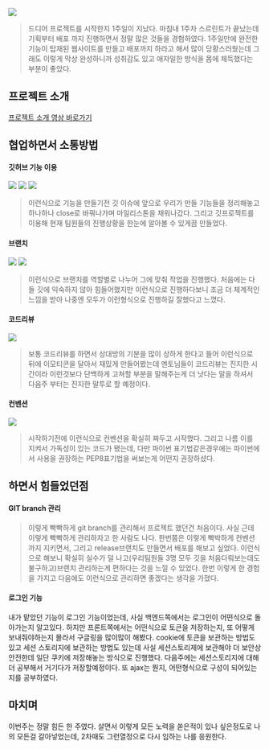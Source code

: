 
![](https://images.velog.io/images/gigymi2005/post/63345976-20b9-4aa9-87a0-d0b81a757c3d/%E1%84%89%E1%85%B3%E1%84%8F%E1%85%B3%E1%84%85%E1%85%B5%E1%86%AB%E1%84%89%E1%85%A3%E1%86%BA%202021-10-01%20%E1%84%8B%E1%85%A9%E1%84%92%E1%85%AE%201.05.19.png)
> 드디어 프로젝트를 시작한지 1주일이 지났다. 마침내 1주차 스르린트가 끝났는데 기획부터 배포 까지 진행하면서 정말 많은 것들을 경험하였다. 1주일만에 완전한 기능이 탑재된 웹사이트를 만들고 배포까지 하라고 해서 많이 당황스러웠는데 그래도 이렇게 막상 완성하니까 성취감도 있고 애자일한 방식을 몸에 체득했다는 부분이 좋았다.

## 프로젝트 소개
[프로젝트 소개 영상 바로가기](https://www.youtube.com/watch?v=v9wuf9ZchVc)
## 협업하면서 소통방법
#### 깃허브 기능 이용
![](https://images.velog.io/images/gigymi2005/post/38ee47b0-b430-4a7c-b627-938e401b0b7e/image.png)
![](https://images.velog.io/images/gigymi2005/post/70838fa0-44cc-4e05-922c-4d80b850eca9/image.png)
![](https://images.velog.io/images/gigymi2005/post/1dbafe3b-7202-45ac-a99f-53a0da66059b/image.png)
> 이런식으로 기능을 만들기전 깃 이슈에 앞으로 우리가 만들 기능들을 정리해놓고 하나하나 close로 바꿔나가며 마일리스톤을 채워나갔다. 그리고 깃프로젝트를 이용해 현재 팀원들의 진행상황을 한눈에 알아볼 수 있게끔 만들었다.

#### 브랜치
![](https://images.velog.io/images/gigymi2005/post/c4ca60c6-9610-411e-956f-c58c7060cc84/image.png)
![](https://images.velog.io/images/gigymi2005/post/e51d50b8-10f6-4892-b902-faa357343b99/image.png)
> 이런식으로 브랜치를 역할별로 나누어 그에 맞춰 작업을 진행했다. 처음에는 다들 깃에 익숙하지 않아 힘들어했지만 이런식으로 진행하다보니 조금 더 체계적인 느낌을 받아 나중엔 모두가 이런형식으로 진행하길 잘했다고 느꼈다.

#### 코드리뷰
![](https://images.velog.io/images/gigymi2005/post/8c8ab61f-ae8d-4edf-8512-5417614fffd5/image.png)
> 보통 코드리뷰를 하면서 상대방의 기분을 많이 상하게 한다고 들어 이런식으로 뒤에 이모티콘을 달아서 재밌게 만들어봤는데 멘토님들이 코드리뷰는 진지한 시간이라 이런것보다 단백하게 고쳐할 부분을 말해주는게 더 낫다는 말을 하셔서 다음주 부터는 진지한 말투로 할 예정이다.

#### 컨벤션
![](https://images.velog.io/images/gigymi2005/post/25cdbe33-e719-44da-9427-b5424c39ecba/image.png)
> 시작하기전에 이런식으로 컨벤션을 확실히 짜두고 시작했다. 그리고 나름 이를 지켜서 가독성이 있는 코드가 됐는데, 다만 파이썬 표기법같은경우에는 파이썬에서 사용을 권장하는 PEP8표기법을 써보는게 어떤지 권장하셨다.

## 하면서 힘들었던점
#### GIT branch 관리
> 이렇게 빡빡하게 git branch를 관리해서 프로젝트 했던건 처음이다. 사실 근데 이렇게 빡빡하게 관리하자고 한 사람도 나다. 한번쯤은 이렇게 빡박하게 컨벤션까지 지키면서, 그리고 release브랜치도 만들면서 배포를 해보고 싶었다. 이런식으로 해보니 확실히 실수가 덜 나고(우리팀원들 3명 모두 깃을 처음다뤄보는데도 불구하고)브랜치 관리하는게 편하다는 것을 느낄 수 있었다. 한번 이렇게 한 경험을 가지고 다음에도 이런식으로 관리하면 좋겠다는 생각을 가졌다.

#### 로그인 기능
내가 맡았던 기능이 로그인 기능이었는데, 사실 백엔드쪽에서는 로그인이 어떤식으로 돌아가는지 알고있다. 하지만 프론트쪽에서는 어떤식으로 토큰을 저장하는지, 또 어떻게 보내줘야하는지 몰라서 구글링을 많이많이 해봤다. cookie에 토큰을 보관하는 방법도 있고 세션 스토리지에 보관하는 방법도 있는데 사실 세션스토리제에 보관해야 더 보안상 안전한데 일단 쿠키에 저장해놓는 방식으로 진행했다. 다음주에는 세션스토리지에 대해 더 공부해서 거기다가 저장할예정이다. 또 ajax는 뭔지, 어떤형식으로 구성이 되어있는지를 공부하였다.


## 마치며
이번주는 정말 힘든 한 주였다. 살면서 이렇게 모든 노력을 쏟은적이 있나 싶은정도로 나의 모든걸 갈아넣었는데, 2차때도 그런열정으로 다시 임하는 나를 응원한다.



